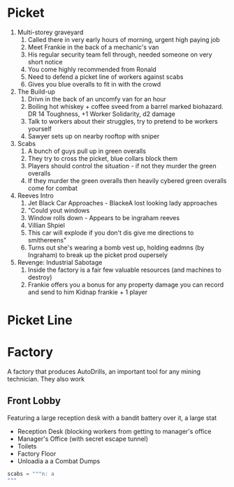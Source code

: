 # Picket
1. Multi-storey graveyard
	1. Called there in very early hours of morning, urgent high paying job
	2. Meet Frankie in the back of a mechanic's van
	3. His regular security team fell through, needed someone on very short notice
	4. You come highly recommended from Ronald
	5. Need to defend a picket line of workers against scabs
	6. Gives you blue overalls to fit in with the crowd
2. The Build-up
	1. Drivn in the back of an uncomfy van for an hour
	2. Boiling hot whiskey + coffee sveed from a barrel marked biohazard. DR 14 Toughness, +1 Worker Solidarity, d2 damage
	3. Talk to workers about their struggles, try to pretend to be workers yourself 
	4. Sawyer sets up on nearby rooftop with sniper
3. Scabs
	1. A bunch of guys pull up in green overalls
	2. They try to cross the picket, blue collars block them
	3. Players should control the situation - if not they murder the green overalls
	4. If they murder the green overalls then heavily cybered green overalls come for combat 
4. Reeves Intro
	1. Jet Black Car Approaches - BlackeA lost looking lady approaches
	2. "Could yout windows
	2. Window rolls down - Appears to be ingraham reeves
	3. Villian Shpiel
	4. This car will explode if you don't dis give me directions to smithereens"
	3. Turns out she's wearing a bomb vest up, holding  eadmns  (by Ingraham) to break up the picket prod oupersely
5. Revenge: Industrial Sabotage
	1. Inside the factory is a fair few valuable resources (and machines to destroy)
	2. Frankie offers you a bonus for any property damage you can record and send to him
Kidnap frankie + 1 player

# Picket Line


# Factory
A factory that produces AutoDrills, an important tool for any mining technician. They also work
## Front Lobby
Featuring a large reception desk with a bandit battery over it, a large stat
- Reception Desk (blocking workers from getting to manager's office
- Manager's Office (with secret escape tunnel)
- Toilets
- Factory Floor
- Unloadia a   a
Combat Dumps
```py
scabs = """n: a 
"""
```

<!--stackedit_data:
eyJoaXN0b3J5IjpbLTE5MzQ4MzU2MDgsNzk5MTI2NDE1LC0xNT
M4ODEyMjc2LC04NzU1ODIxNDgsLTE3OTU3NjkxMzMsMTczNjUx
Mjg0MCwtNzgwMDk0MzYsMzIzMDUxOTc4LC0xODk3NTc3OTk5LC
00MDk3NzExODQsLTEzMDc2Mjc0MjksLTEyMTQ1NzcxNTIsLTc3
NzkyNDExOSwtMjA5MjUzOTc5MywtMTY3Njk4NDY4NCwtMTI3Mz
U3OTg3NywtMTIwOTcwODI1OSwxODU5Mzc3NjQsODAxNjEwNjMw
LC0xNzg0MDQwMDJdfQ==
-->